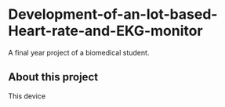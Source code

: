 # Development-of-an-Iot-based-Heart-rate-and-EKG-monitor
A final year project of a biomedical student.
## About this project
This device
